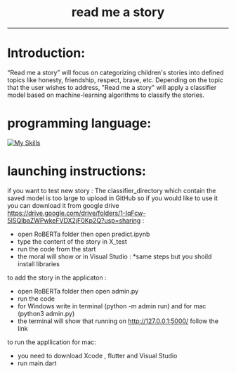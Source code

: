 
<h1 align="center">read me a story </h3>
<hr>



# Introduction:
  
“Read me a story” will focus on categorizing children's stories into defined topics like honesty, friendship, respect, brave, etc. Depending on the topic that the user wishes to address, "Read me a story" will apply a classifier model based on machine-learning algorithms to classify the stories. 


# programming language: 


[![My Skills](https://skillicons.dev/icons?i=vscode,html,python,dart)](https://skillicons.dev)

# launching instructions:

if you want to test new story :
The classifier_directory which contain the saved model is too large to upload in GitHub so if you would like to use it you can download it from google drive  https://drive.google.com/drive/folders/1-IqFcw-5lSQIbaZWPwkeFVDX2jF0Kp2Q?usp=sharing :

* open RoBERTa folder then open predict.ipynb 
* type the content of the story in X_test
* run the code from the start
* the moral will show 
or in  Visual Studio : 
*same steps but you shoild install libraries 


to add the story in the applicaton :
* open RoBERTa folder then open admin.py 
* run the code 
* for Windows write in terminal (python -m admin run) and for mac (python3 admin.py)
* the terminal will show that running on http://127.0.0.1:5000/ follow the link  

to run the appllication for mac: 
* you need to download Xcode , flutter and Visual Studio
* run main.dart 





